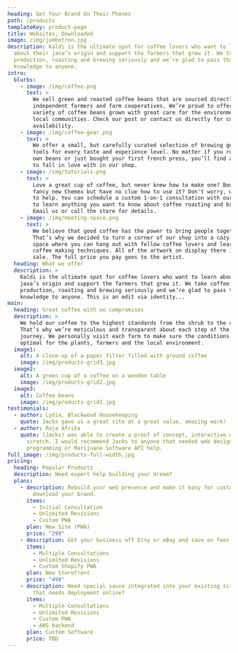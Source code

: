 ```yaml
---
heading: Get Your Brand On Their Phones
path: /products
templateKey: product-page
title: Websites, Downloaded
image: /img/jumbotron.jpg
description: Kaldi is the ultimate spot for coffee lovers who want to learn
  about their java’s origin and support the farmers that grew it. We take coffee
  production, roasting and brewing seriously and we’re glad to pass that
  knowledge to anyone.
intro:
  blurbs:
    - image: /img/coffee.png
      text: >
        We sell green and roasted coffee beans that are sourced directly from
        independent farmers and farm cooperatives. We’re proud to offer a
        variety of coffee beans grown with great care for the environment and
        local communities. Check our post or contact us directly for current
        availability.
    - image: /img/coffee-gear.png
      text: >
        We offer a small, but carefully curated selection of brewing gear and
        tools for every taste and experience level. No matter if you roast your
        own beans or just bought your first french press, you’ll find a gadget
        to fall in love with in our shop.
    - image: /img/tutorials.png
      text: >
        Love a great cup of coffee, but never knew how to make one? Bought a
        fancy new Chemex but have no clue how to use it? Don't worry, we’re here
        to help. You can schedule a custom 1-on-1 consultation with our baristas
        to learn anything you want to know about coffee roasting and brewing.
        Email us or call the store for details.
    - image: /img/meeting-space.png
      text: >
        We believe that good coffee has the power to bring people together.
        That’s why we decided to turn a corner of our shop into a cozy meeting
        space where you can hang out with fellow coffee lovers and learn about
        coffee making techniques. All of the artwork on display there is for
        sale. The full price you pay goes to the artist.
  heading: What we offer
  description: >
    Kaldi is the ultimate spot for coffee lovers who want to learn about their
    java’s origin and support the farmers that grew it. We take coffee
    production, roasting and brewing seriously and we’re glad to pass that
    knowledge to anyone. This is an edit via identity...
main:
  heading: Great coffee with no compromises
  description: >
    We hold our coffee to the highest standards from the shrub to the cup.
    That’s why we’re meticulous and transparent about each step of the coffee’s
    journey. We personally visit each farm to make sure the conditions are
    optimal for the plants, farmers and the local environment.
  image1:
    alt: A close-up of a paper filter filled with ground coffee
    image: /img/products-grid3.jpg
  image2:
    alt: A green cup of a coffee on a wooden table
    image: /img/products-grid2.jpg
  image3:
    alt: Coffee beans
    image: /img/products-grid1.jpg
testimonials:
  - author: Lydia, Blackwood Housekeeping
    quote: Jacks gave us a great site at a great value, amazing work!
  - author: Raja Afrika
    quote: (Jacks) was able to create a proof of concept, interactive website, from
      scratch. I would recommend Jacks to anyone that needed web design, web
      programming or Marijuana Software API help.
full_image: /img/products-full-width.jpg
pricing:
  heading: Popular Products
  description: Need expert help building your dream?
  plans:
    - description: Rebuild your web presence and make it easy for customers to
        download your brand.
      items:
        - Initial Consultation
        - Unlimited Revisions
        - Custom PWA
      plan: New Site (PWA)
      price: "299"
    - description: Get your business off Etsy or eBay and save on fees!
      items:
        - Multiple Consultations
        - Unlimited Revisions
        - Custom Shopify PWA
      plan: New Storefront
      price: "499"
    - description: Need special sauce integrated into your existing site? Have an idea
        that needs deployment online?
      items:
        - Multiple Consultations
        - Unlimited Revisions
        - Custom PWA
        - AWS backend
      plan: Custom Software
      price: TBD
---
```

